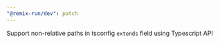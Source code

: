 ```yaml
---
"@remix-run/dev": patch
---
```


Support non-relative paths in tsconfig `extends` field using Typescript API
